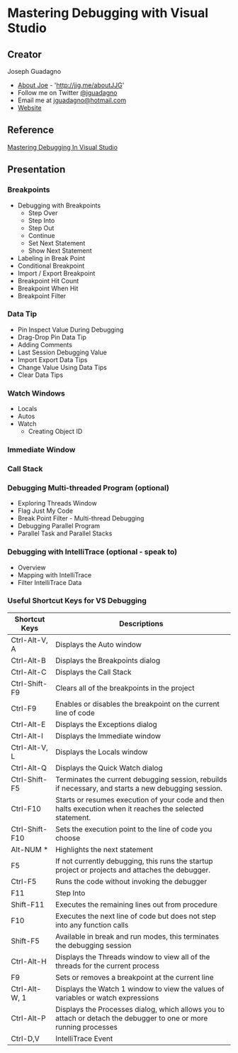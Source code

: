 # Mastering Debugging with Visual Studio

## Creator

Joseph Guadagno

* [About Joe](http://jjg.me/aboutJJG)  - 'http://jjg.me/aboutJJG'
* Follow me on Twitter [@jguadagno](https://www.twitter.com/jguadagno)
* Email me at [jguadagno@hotmail.com](mailto:jguadagno@hotmail.com)
* [Website](http://www.josephguadagno.net)

## Reference

[Mastering Debugging In Visual Studio](http://www.codeproject.com/Articles/79508/Mastering-Debugging-in-Visual-Studio-A-Beginn)

## Presentation

### Breakpoints

* Debugging with Breakpoints
  * Step Over
  * Step Into
  * Step Out
  * Continue
  * Set Next Statement
  * Show Next Statement
* Labeling in Break Point
* Conditional Breakpoint
* Import / Export Breakpoint
* Breakpoint Hit Count
* Breakpoint When Hit
* Breakpoint Filter

### Data Tip

* Pin Inspect Value During Debugging
* Drag-Drop Pin Data Tip
* Adding Comments
* Last Session Debugging Value
* Import Export Data Tips
* Change Value Using Data Tips
* Clear Data Tips

### Watch Windows

* Locals
* Autos
* Watch
  * Creating Object ID

### Immediate Window

### Call Stack

### Debugging Multi-threaded Program (optional)

* Exploring Threads Window
* Flag Just My Code
* Break Point Filter - Multi-thread Debugging
* Debugging Parallel Program
* Parallel Task and Parallel Stacks

### Debugging with IntelliTrace (optional - speak to)

* Overview
* Mapping with IntelliTrace
* Filter IntelliTrace Data

### Useful Shortcut Keys for VS Debugging

| Shortcut Keys  | Descriptions                                                                                                      |
| -------------- | ----------------------------------------------------------------------------------------------------------------- |
| Ctrl-Alt-V, A  | Displays the Auto window                                                                                          |
| Ctrl-Alt-B     | Displays the Breakpoints dialog                                                                                   |
| Ctrl-Alt-C     | Displays the Call Stack                                                                                           |
| Ctrl-Shift-F9  | Clears all of the breakpoints in the project                                                                      |
| Ctrl-F9        | Enables or disables the breakpoint on the current line of code                                                    |
| Ctrl-Alt-E     | Displays the Exceptions dialog                                                                                    |
| Ctrl-Alt-I     | Displays the Immediate window                                                                                     |
| Ctrl-Alt-V, L  | Displays the Locals window                                                                                        |
| Ctrl-Alt-Q     | Displays the Quick Watch dialog                                                                                   |
| Ctrl-Shift-F5  | Terminates the current debugging session, rebuilds if necessary, and starts a new debugging session.              |
| Ctrl-F10       | Starts or resumes execution of your code and then halts execution when it reaches the selected statement.         |
| Ctrl-Shift-F10 | Sets the execution point to the line of code you choose                                                           |
| Alt-NUM *      | Highlights the next statement                                                                                     |
| F5             | If not currently debugging, this runs the startup project or projects and attaches the debugger.                  |
| Ctrl-F5        | Runs the code without invoking the debugger                                                                       |
| F11            | Step Into                                                                                                         |
| Shift-F11      | Executes the remaining lines out from procedure                                                                   |
| F10            | Executes the next line of code but does not step into any function calls                                          |
| Shift-F5       | Available in break and run modes, this terminates the debugging session                                           |
| Ctrl-Alt-H     | Displays the Threads window to view all of the threads for the current process                                    |
| F9             | Sets or removes a breakpoint at the current line                                                                  |
| Ctrl-Alt-W, 1  | Displays the Watch 1 window to view the values of variables or watch expressions                                  |
| Ctrl-Alt-P     | Displays the Processes dialog, which allows you to attach or detach the debugger to one or more running processes |
| Ctrl-D,V       | IntelliTrace Event                                                                                                |
